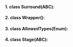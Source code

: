 #### 1. class Surround(ABC):

#### 2. class Wrapper():

#### 3. class AllowedTypes(Enum):

#### 4. class Stage(ABC):
